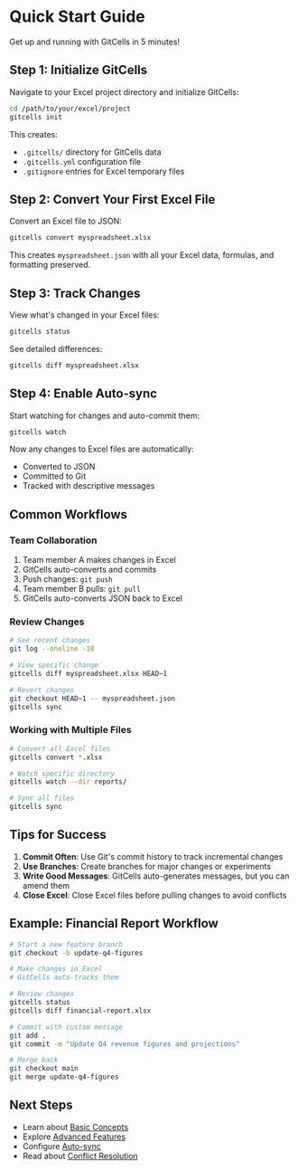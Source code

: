 # Quick Start Guide

Get up and running with GitCells in 5 minutes!

## Step 1: Initialize GitCells

Navigate to your Excel project directory and initialize GitCells:

```bash
cd /path/to/your/excel/project
gitcells init
```

This creates:
- `.gitcells/` directory for GitCells data
- `.gitcells.yml` configuration file
- `.gitignore` entries for Excel temporary files

## Step 2: Convert Your First Excel File

Convert an Excel file to JSON:

```bash
gitcells convert myspreadsheet.xlsx
```

This creates `myspreadsheet.json` with all your Excel data, formulas, and formatting preserved.

## Step 3: Track Changes

View what's changed in your Excel files:

```bash
gitcells status
```

See detailed differences:

```bash
gitcells diff myspreadsheet.xlsx
```

## Step 4: Enable Auto-sync

Start watching for changes and auto-commit them:

```bash
gitcells watch
```

Now any changes to Excel files are automatically:
- Converted to JSON
- Committed to Git
- Tracked with descriptive messages

## Common Workflows

### Team Collaboration

1. Team member A makes changes in Excel
2. GitCells auto-converts and commits
3. Push changes: `git push`
4. Team member B pulls: `git pull`
5. GitCells auto-converts JSON back to Excel

### Review Changes

```bash
# See recent changes
git log --oneline -10

# View specific change
gitcells diff myspreadsheet.xlsx HEAD~1

# Revert changes
git checkout HEAD~1 -- myspreadsheet.json
gitcells sync
```

### Working with Multiple Files

```bash
# Convert all Excel files
gitcells convert *.xlsx

# Watch specific directory
gitcells watch --dir reports/

# Sync all files
gitcells sync
```

## Tips for Success

1. **Commit Often**: Use Git's commit history to track incremental changes
2. **Use Branches**: Create branches for major changes or experiments
3. **Write Good Messages**: GitCells auto-generates messages, but you can amend them
4. **Close Excel**: Close Excel files before pulling changes to avoid conflicts

## Example: Financial Report Workflow

```bash
# Start a new feature branch
git checkout -b update-q4-figures

# Make changes in Excel
# GitCells auto-tracks them

# Review changes
gitcells status
gitcells diff financial-report.xlsx

# Commit with custom message
git add .
git commit -m "Update Q4 revenue figures and projections"

# Merge back
git checkout main
git merge update-q4-figures
```

## Next Steps

- Learn about [Basic Concepts](concepts.md)
- Explore [Advanced Features](../guides/converting.md)
- Configure [Auto-sync](../guides/auto-sync.md)
- Read about [Conflict Resolution](../guides/conflicts.md)